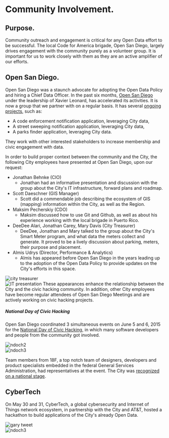 # Community Involvement.

## Purpose.
Community outreach and engagement is critical for any Open Data effort to be successful.  The local Code for America brigade, Open San Diego, largely drives engagement with the community purely as a volunteer group.  It is important for us to work closely with them as they are an active amplifier of our efforts. 

## Open San Diego.
Open San Diego was a staunch advocate for adopting the Open Data Policy and hiring a Chief Data Officer.  In the past six months, [Open San Diego](http://opensandiego.org/) under the leadership of Xavier Leonard, has accelerated its activities.  It is now a group that we partner with on a regular basis.  It has several [ongoing projects](https://github.com/opensandiego), such as:

* A code enforcement notification application, leveraging City data,
* A street sweeping notification application, leveraging City data,
* A parks finder application, leveraging City data.

They work with other interested stakeholders to increase membership and civic engagement with data.

In order to build proper context between the community and the City, the following City employees have presented at Open San Diego, upon our request:

* Jonathan Behnke (CIO)
    - Jonathan had an informative presentation and discussion with the group about the City's IT infrastructure, forward plans and roadmap.
* Scott Daeschner (GIS Manager)
    - Scott did a commendable job describing the ecosystem of GIS (mapping) information within the City, as well as the Region.
* Maksim Pecherskiy (CDO)
    - Maksim discussed how to use Git and Github, as well as about his experience working with the local brigade in Puerto Rico.
* DeeDee Alari, Jonathan Carey, Mary Davis (City Treasurer)
    - DeeDee, Jonathan and Mary talked to the group about the City's Smart Meter program, and what data the meters collect and generate. It proved to be a lively discussion about parking, meters, their purpose and placement.
* Almis Udrys (Director, Performance & Analytics)
    - Almis has appeared before Open San Diego in the years leading up to the adoption of the Open Data Policy to provide updates on the City's efforts in this space.



<div class="section group">
    <div class="col span_1_of_2">
        <img src="http://mrm-random.s3.amazonaws.com/dz/2015-05-19%2018.03.23.jpg" alt="city treasurer"/>
    </div>
    <div class="col span_1_of_2">
        <img src="http://mrm-random.s3.amazonaws.com/dz/highres_435356287.jpeg" alt="IT presentation"/>
        These appearances enhance the relationship between the City and the civic hacking community.  In addition, other City employees have become regular attendees of Open San Diego Meetings and are actively working on civic hacking projects.
    </div>

</div>


##### National Day of Civic Hacking
Open San Diego coordinated 3 simultaneous events on June 5 and 6, 2015 for the [National Day of Civic Hacking](http://hackforchange.org/events/code-for-san-diego-national-day-event/), in which many software developers and people from the community got involved.  

<div class="section group">
    <div class="col span_1_of_2">
        <img src="http://mrm-random.s3.amazonaws.com/dz/NVp6Byiw2AB7R59fSpmA1w5F6cSjYqxuNtHqxNsr1rQ.jpg" alt="ndoch2"/>
    </div>
    <div class="col span_1_of_2">
        <img src="http://mrm-random.s3.amazonaws.com/dz/CemANb4rDHMV_1PBT7KeJpdXK9PUMB9CxtK_HYXFyFw.jpg" alt="ndoch3"/>
    </div>
</div>


Team members from 18F, a top notch team of designers, developers and product specialists embedded in the federal General Services Administration, had representatives at the event.  The City was [recognized on a national stage](https://18f.gsa.gov/2015/06/11/18f-at-national-civic-hacking-day/).


## CyberTech 
On May 30 and 31, CyberTech, a global cybersecurity and Internet of Things network ecosystem, in partnership with the City and AT&T, hosted a hackathon to build applications of the City's already Open Data. 

<div class="section group">
    <div class="col span_1_of_2">
        <img src="http://take.ms/2UTlb" alt="gary tweet"/>
    </div>
    <div class="col span_1_of_2">
        <img src="http://take.ms/t0m4n" alt="ndoch3"/>
    </div>
</div>

